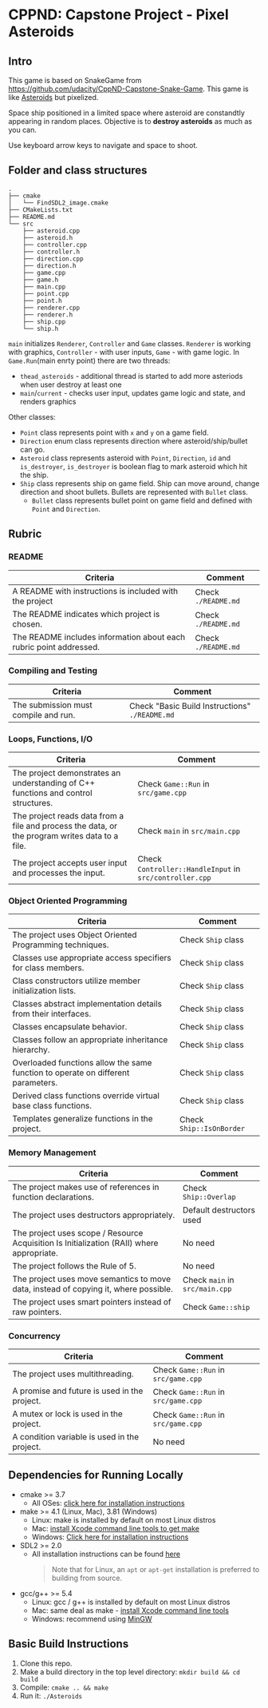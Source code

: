 # CPPND: Capstone Project - Pixel Asteroids

## Intro

This game is based on SnakeGame from https://github.com/udacity/CppND-Capstone-Snake-Game.
This game is like [Asteroids](<https://en.wikipedia.org/wiki/Asteroids_(video_game)>) but pixelized.

Space ship positioned in a limited space where asteroid are constandtly appearing in random places.
Objective is to **destroy asteroids** as much as you can.

Use keyboard arrow keys to navigate and space to shoot.

## Folder and class structures

```
.
├── cmake
│   └── FindSDL2_image.cmake
├── CMakeLists.txt
├── README.md
└── src
    ├── asteroid.cpp
    ├── asteroid.h
    ├── controller.cpp
    ├── controller.h
    ├── direction.cpp
    ├── direction.h
    ├── game.cpp
    ├── game.h
    ├── main.cpp
    ├── point.cpp
    ├── point.h
    ├── renderer.cpp
    ├── renderer.h
    ├── ship.cpp
    └── ship.h
```

`main` initializes `Renderer`, `Controller` and `Game` classes. `Renderer` is working with graphics, `Controller` - with user inputs, `Game` - with game logic. In `Game.Run`(main enrty point) there are two threads:

- `thead_asteroids` - additional thread is started to add more asteriods when user destroy at least one
- `main`/`current` - checks user input, updates game logic and state, and renders graphics

Other classes:

- `Point` class represents point with `x` and `y` on a game field.
- `Direction` enum class represents direction where asteroid/ship/bullet can go.
- `Asteroid` class represents asteroid with `Point`, `Direction`, `id` and `is_destroyer`, `is_destroyer` is boolean flag to mark asteroid which hit the ship.
- `Ship` class represents ship on game field. Ship can move around, change direction and shoot bullets. Bullets are represented with `Bullet` class.
  - `Bullet` class represents bullet point on game field and defined with `Point` and `Direction`.

## Rubric

### README

| Criteria                                                           | Comment             |
| ------------------------------------------------------------------ | ------------------- |
| A README with instructions is included with the project            | Check `./README.md` |
| The README indicates which project is chosen.                      | Check `./README.md` |
| The README includes information about each rubric point addressed. | Check `./README.md` |

### Compiling and Testing

| Criteria                             | Comment                                        |
| ------------------------------------ | ---------------------------------------------- |
| The submission must compile and run. | Check "Basic Build Instructions" `./README.md` |

### Loops, Functions, I/O

| Criteria                                                                                       | Comment                                                 |
| ---------------------------------------------------------------------------------------------- | ------------------------------------------------------- |
| The project demonstrates an understanding of C++ functions and control structures.             | Check `Game::Run` in `src/game.cpp`                     |
| The project reads data from a file and process the data, or the program writes data to a file. | Check `main` in `src/main.cpp`                          |
| The project accepts user input and processes the input.                                        | Check `Controller::HandleInput` in `src/controller.cpp` |

### Object Oriented Programming

| Criteria                                                                         | Comment                  |
| -------------------------------------------------------------------------------- | ------------------------ |
| The project uses Object Oriented Programming techniques.                         | Check `Ship` class       |
| Classes use appropriate access specifiers for class members.                     | Check `Ship` class       |
| Class constructors utilize member initialization lists.                          | Check `Ship` class       |
| Classes abstract implementation details from their interfaces.                   | Check `Ship` class       |
| Classes encapsulate behavior.                                                    | Check `Ship` class       |
| Classes follow an appropriate inheritance hierarchy.                             | Check `Ship` class       |
| Overloaded functions allow the same function to operate on different parameters. | Check `Ship` class       |
| Derived class functions override virtual base class functions.                   | Check `Ship` class       |
| Templates generalize functions in the project.                                   | Check `Ship::IsOnBorder` |

### Memory Management

| Criteria                                                                                  | Comment                        |
| ----------------------------------------------------------------------------------------- | ------------------------------ |
| The project makes use of references in function declarations.                             | Check `Ship::Overlap`          |
| The project uses destructors appropriately.                                               | Default destructors used       |
| The project uses scope / Resource Acquisition Is Initialization (RAII) where appropriate. | No need                        |
| The project follows the Rule of 5.                                                        | No need                        |
| The project uses move semantics to move data, instead of copying it, where possible.      | Check `main` in `src/main.cpp` |
| The project uses smart pointers instead of raw pointers.                                  | Check `Game::ship`             |

### Concurrency

| Criteria                                     | Comment                             |
| -------------------------------------------- | ----------------------------------- |
| The project uses multithreading.             | Check `Game::Run` in `src/game.cpp` |
| A promise and future is used in the project. | Check `Game::Run` in `src/game.cpp` |
| A mutex or lock is used in the project.      | Check `Game::Run` in `src/game.cpp` |
| A condition variable is used in the project. | No need                             |

## Dependencies for Running Locally

- cmake >= 3.7
  - All OSes: [click here for installation instructions](https://cmake.org/install/)
- make >= 4.1 (Linux, Mac), 3.81 (Windows)
  - Linux: make is installed by default on most Linux distros
  - Mac: [install Xcode command line tools to get make](https://developer.apple.com/xcode/features/)
  - Windows: [Click here for installation instructions](http://gnuwin32.sourceforge.net/packages/make.htm)
- SDL2 >= 2.0
  - All installation instructions can be found [here](https://wiki.libsdl.org/Installation)
    > Note that for Linux, an `apt` or `apt-get` installation is preferred to building from source.
- gcc/g++ >= 5.4
  - Linux: gcc / g++ is installed by default on most Linux distros
  - Mac: same deal as make - [install Xcode command line tools](https://developer.apple.com/xcode/features/)
  - Windows: recommend using [MinGW](http://www.mingw.org/)

## Basic Build Instructions

1. Clone this repo.
2. Make a build directory in the top level directory: `mkdir build && cd build`
3. Compile: `cmake .. && make`
4. Run it: `./Asteroids`
